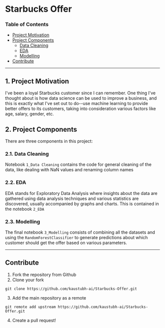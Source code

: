 
# Starbucks Offer

### Table of Contents

- [Project Motivation](#motivation)
- [Project Components](#components)
  - [Data Cleaning](#etl_pipeline)
  - [EDA](#ml_pipeline)
  - [Modelling](#flask)
- [Contribute](#contribute)

***

<a id='motivation'></a>

## 1. Project Motivation

I've been a loyal Starbucks customer since I can remember. One thing I've thought about is how data science can be used to improve a business, and this is exactly what I've set out to do--use machine learning to provide better offers to its customers, taking into consideration various factors like age, salary, gender, etc.

<a id='components'></a>

## 2. Project Components

There are three components in this project:

<a id='etl_pipeline'></a>

### 2.1. Data Cleaning

Notebook `1_Data Cleaning` contains the code for general cleaning of the data, like dealing with NaN values and renaming column names

<a id='ml_pipeline'></a>

### 2.2. EDA

EDA stands for Exploratory Data Analysis where insights about the data are gathered using data analysis techniques and various statistics are discovered, usually accompanied by graphs and charts. This is contained in the notebook `2_EDA`

### 2.3. Modelling

The final notebook `3_Modelling` consists of combining all the datasets and using the `RandomForestClassifier` to generate predictions about which customer should get the offer based on various parameters.

***

<a name="contribute"/>

## Contribute
1.  Fork the repository from Github
2.  Clone your fork

`git clone https://github.com/kaustubh-ai/Starbucks-Offer.git`

3.  Add the main repository as a remote

`git remote add upstream https://github.com/kaustubh-ai/Starbucks-Offer.git`

4.  Create a pull request!
